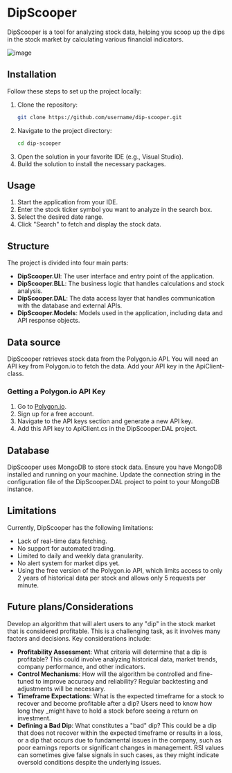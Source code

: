 # DipScooper

DipScooper is a tool for analyzing stock data, helping you scoop up the dips in the stock market by calculating various financial indicators.

![image](https://github.com/Robbelure/dip-scooper/assets/104740819/e6a81602-b68f-4ec6-88c1-3c10dfe72619)

## Installation

Follow these steps to set up the project locally:

1. Clone the repository:
    ```sh
    git clone https://github.com/username/dip-scooper.git
    ```
2. Navigate to the project directory:
    ```sh
    cd dip-scooper
    ```
3. Open the solution in your favorite IDE (e.g., Visual Studio).
4. Build the solution to install the necessary packages.

## Usage

1. Start the application from your IDE.
2. Enter the stock ticker symbol you want to analyze in the search box.
3. Select the desired date range.
4. Click "Search" to fetch and display the stock data.

## Structure

The project is divided into four main parts:

- **DipScooper.UI**: The user interface and entry point of the application.
- **DipScooper.BLL**: The business logic that handles calculations and stock analysis.
- **DipScooper.DAL**: The data access layer that handles communication with the database and external APIs.
- **DipScooper.Models**: Models used in the application, including data and API response objects.

## Data source

DipScooper retrieves stock data from the Polygon.io API. You will need an API key from Polygon.io to fetch the data. Add your API key in the ApiClient-class.

### Getting a Polygon.io API Key

1. Go to [Polygon.io](https://polygon.io/).
2. Sign up for a free account.
3. Navigate to the API keys section and generate a new API key.
4. Add this API key to ApiClient.cs in the DipScooper.DAL project.

## Database

DipScooper uses MongoDB to store stock data. Ensure you have MongoDB installed and running on your machine. 
Update the connection string in the configuration file of the DipScooper.DAL project to point to your MongoDB instance.

## Limitations

Currently, DipScooper has the following limitations:

- Lack of real-time data fetching.
- No support for automated trading.
- Limited to daily and weekly data granularity.
- No alert system for market dips yet.
- Using the free version of the Polygon.io API, which limits access to only 2 years of historical data per stock and allows only 5 requests per minute.

## Future plans/Considerations

Develop an algorithm that will alert users to any "dip" in the stock market that is considered profitable. 
This is a challenging task, as it involves many factors and decisions. Key considerations include:

- **Profitability Assessment**: What criteria will determine that a dip is profitable? This could involve analyzing historical data, market trends, company performance, and other indicators.
- **Control Mechanisms**: How will the algorithm be controlled and fine-tuned to improve accuracy and reliability? Regular backtesting and adjustments will be necessary.
- **Timeframe Expectations**: What is the expected timeframe for a stock to recover and become profitable after a dip? Users need to know how long they _might have to hold a stock before seeing a return on investment.
- **Defining a Bad Dip**: What constitutes a "bad" dip? This could be a dip that does not recover within the expected timeframe or results in a loss,
  or a dip that occurs due to fundamental issues in the company, such as poor earnings reports or significant changes in management.
  RSI values can sometimes give false signals in such cases, as they might indicate oversold conditions despite the underlying issues.

